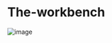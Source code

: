# The-workbench
![image](https://user-images.githubusercontent.com/23353564/183236848-6975fbde-c93c-4461-9000-e93dd3116331.png)

